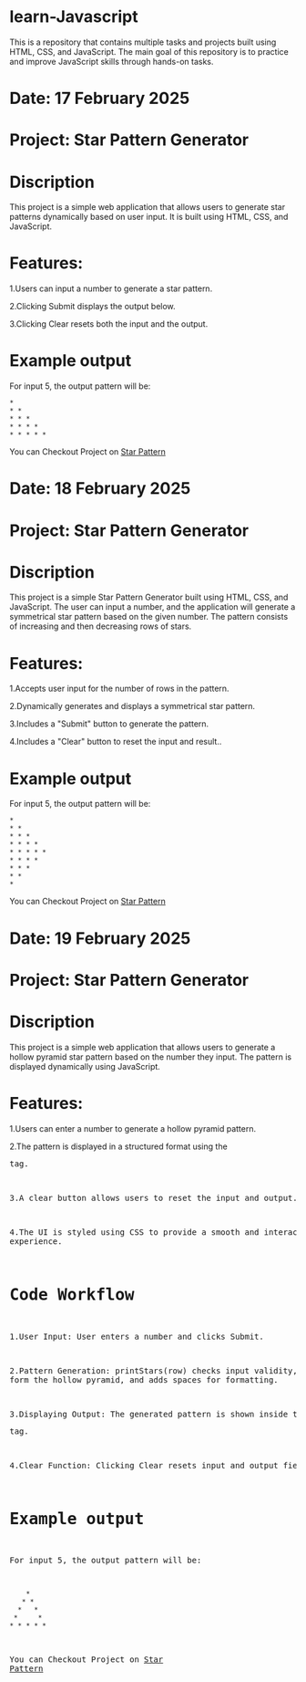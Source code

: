 # learn-Javascript 

This is a repository that contains multiple tasks and projects built using HTML, CSS, and JavaScript. The main goal of this repository is to practice and improve JavaScript skills through hands-on tasks.

# Date: 17 February 2025

# Project: Star Pattern Generator

# Discription

This project is a simple web application that allows users to generate star patterns dynamically based on user input. It is built using HTML, CSS, and JavaScript.

# Features:

1.Users can input a number to generate a star pattern.

2.Clicking Submit displays the output below.

3.Clicking Clear resets both the input and the output.

# Example output

For input 5, the output pattern will be:
```
*
* *
* * *
* * * *
* * * * * 
```
You can Checkout Project on [Star Pattern](https://learn-javascript-azure.vercel.app/17-02-2025/starPattern/star.html)

# Date: 18 February 2025

# Project: Star Pattern Generator

# Discription

This project is a simple Star Pattern Generator built using HTML, CSS, and JavaScript. The user can input a number, and the application will generate a symmetrical star pattern based on the given number. The pattern consists of increasing and then decreasing rows of stars.
# Features:

1.Accepts user input for the number of rows in the pattern.

2.Dynamically generates and displays a symmetrical star pattern.

3.Includes a "Submit" button to generate the pattern.

4.Includes a "Clear" button to reset the input and result..

# Example output

For input 5, the output pattern will be:
```
*
* *
* * *
* * * *
* * * * *
* * * *
* * *
* *
* 
```
You can Checkout Project on [Star Pattern](https://learn-javascript-azure.vercel.app/18-02-2025/starPattern2/star2.html)

# Date: 19 February 2025

# Project: Star Pattern Generator

# Discription

This project is a simple web application that allows users to generate a hollow pyramid star pattern based on the number they input. The pattern is displayed dynamically using JavaScript.

# Features:

1.Users can enter a number to generate a hollow pyramid pattern.

2.The pattern is displayed in a structured format using the <pre> tag.

3.A clear button allows users to reset the input and output.

4.The UI is styled using CSS to provide a smooth and interactive user experience.

# Code Workflow

1.User Input: User enters a number and clicks Submit.

2.Pattern Generation: printStars(row) checks input validity, loops to form the hollow pyramid, and adds spaces for formatting.

3.Displaying Output: The generated pattern is shown inside the <pre> tag.

4.Clear Function: Clicking Clear resets input and output fields.



# Example output

For input 5, the output pattern will be:
```
    * 
   * * 
  *   * 
 *     * 
* * * * * 
```
You can Checkout Project on [Star Pattern](https://learn-javascript-azure.vercel.app/19-02-2025/starPattern3/starPattern3.html)

